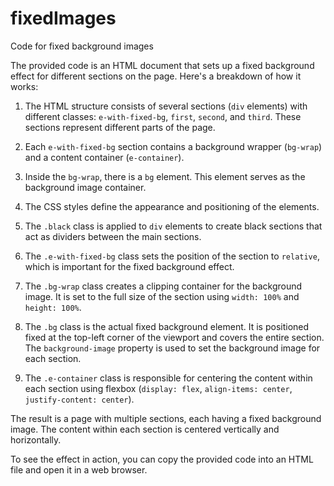 # fixedImages
Code for fixed background images

The provided code is an HTML document that sets up a fixed background effect for different sections on the page. Here's a breakdown of how it works:

1. The HTML structure consists of several sections (`div` elements) with different classes: `e-with-fixed-bg`, `first`, `second`, and `third`. These sections represent different parts of the page.

2. Each `e-with-fixed-bg` section contains a background wrapper (`bg-wrap`) and a content container (`e-container`).

3. Inside the `bg-wrap`, there is a `bg` element. This element serves as the background image container.

4. The CSS styles define the appearance and positioning of the elements.

5. The `.black` class is applied to `div` elements to create black sections that act as dividers between the main sections.

6. The `.e-with-fixed-bg` class sets the position of the section to `relative`, which is important for the fixed background effect.

7. The `.bg-wrap` class creates a clipping container for the background image. It is set to the full size of the section using `width: 100%` and `height: 100%`.

8. The `.bg` class is the actual fixed background element. It is positioned fixed at the top-left corner of the viewport and covers the entire section. The `background-image` property is used to set the background image for each section.

9. The `.e-container` class is responsible for centering the content within each section using flexbox (`display: flex`, `align-items: center`, `justify-content: center`).

The result is a page with multiple sections, each having a fixed background image. The content within each section is centered vertically and horizontally.

To see the effect in action, you can copy the provided code into an HTML file and open it in a web browser.


